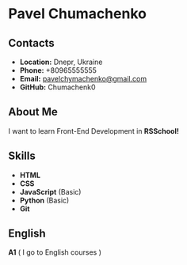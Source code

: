 # Pavel Chumachenko

## Contacts

- **Location:** Dnepr, Ukraine
- **Phone:** +80965555555
- **Email:** pavelchymachenko@gmail.com
- **GitHub:** Chumachenk0

## About Me

I want to learn Front-End Development in **RSSchool!**

## Skills

- **HTML**
- **CSS**
- **JavaScript** (Basic)
- **Python** (Basic)
- **Git**

## English

**A1** ( I go to English courses )
